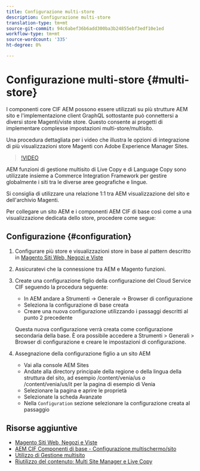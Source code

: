 ```yaml
---
title: Configurazione multi-store
description: Configurazione multi-store
translation-type: tm+mt
source-git-commit: 94c6abef36b6add300ba3b24855ebf3edf10e1ed
workflow-type: tm+mt
source-wordcount: '335'
ht-degree: 0%

---
```



# Configurazione multi-store {#multi-store}

I componenti core CIF AEM possono essere utilizzati su più strutture AEM sito e l&#39;implementazione client GraphQL sottostante può connettersi a diversi store Magenti/viste store. Questo consente ai progetti di implementare complesse impostazioni multi-store/multisito.

Una procedura dettagliata per i video che illustra le opzioni di integrazione di più visualizzazioni store Magenti con  Adobe Experience Manager Sites.

>[!VIDEO](https://video.tv.adobe.com/v/28952/?quality=12)

AEM funzioni di gestione multisito di Live Copy e di Language Copy sono utilizzate insieme a Commerce Integration Framework per gestire globalmente i siti tra le diverse aree geografiche e lingue.

Si consiglia di utilizzare una relazione 1:1 tra AEM visualizzazione del sito e dell&#39;archivio Magenti.

Per collegare un sito AEM e i componenti AEM CIF di base così come a una visualizzazione dedicata dello store, procedere come segue:

## Configurazione {#configuration}

1. Configurare più store e visualizzazioni store in base al pattern descritto in [Magento Siti Web, Negozi e Viste](https://docs.magento.com/m2/ce/user_guide/stores/websites-stores-views.html)

2. Assicuratevi che la connessione tra AEM e Magento funzioni.

3. Create una configurazione figlio della configurazione del Cloud Service CIF seguendo la procedura seguente:

   * In AEM andare a Strumenti -> Generale -> Browser di configurazione
   * Seleziona la configurazione di base creata
   * Creare una nuova configurazione utilizzando i passaggi descritti al punto 2 precedente

   Questa nuova configurazione verrà creata come configurazione secondaria della base. È ora possibile accedere a Strumenti > Generali > Browser di configurazione e creare le impostazioni di configurazione.

4. Assegnazione della configurazione figlio a un sito AEM

   * Vai alla console AEM Sites
   * Andate alla directory principale della regione o della lingua della struttura del sito, ad esempio /content/venia/us _o_ /content/venia/us/it per la pagina di esempio di Venia
   * Selezionare la pagina e aprire le proprietà
   * Selezionate la scheda Avanzate
   * Nella `Configuration` sezione selezionare la configurazione creata al passaggio

## Risorse aggiuntive

* [Magento Siti Web, Negozi e Viste](https://docs.magento.com/m2/ce/user_guide/stores/websites-stores-views.html)
* [AEM CIF Componenti di base - Configurazione multischermo/sito](https://github.com/adobe/aem-core-cif-components/wiki/configuration#multi-store--site-configuration)
* [Utilizzo di Gestione multisito](https://docs.adobe.com/content/help/en/experience-manager-learn/sites/translation/multi-site-manager-feature-video-use.html)
* [Riutilizzo del contenuto: Multi Site Manager e Live Copy](https://helpx.adobe.com/experience-manager/6-5/sites/administering/using/msm.html)
